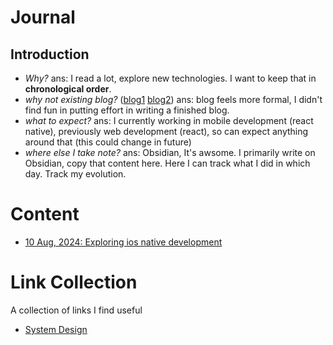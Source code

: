 # Journal
## Introduction
- *Why?* ans: I read a lot, explore new technologies. I want to keep that in **chronological order**.
- *why not existing blog?* ([blog1](https://twentyse7en.vercel.app/) [blog2](https://twentyse7en.github.io/)) ans: blog feels more formal, I didn't find fun in putting effort in writing a finished blog.
- *what to expect?* ans: I currently working in mobile development (react native), previously web development (react), so can expect anything around that (this could change in future)
- *where else I take note?* ans: Obsidian, It's awsome. I primarily write on Obsidian, copy that content here. Here I can track what I did in which day. Track my evolution.

# Content
- [10 Aug, 2024: Exploring ios native development](/content/ios_native_development_10_08_2024.md)

# Link Collection
A collection of links I find useful
- [System Design](/links/system-design.md)
